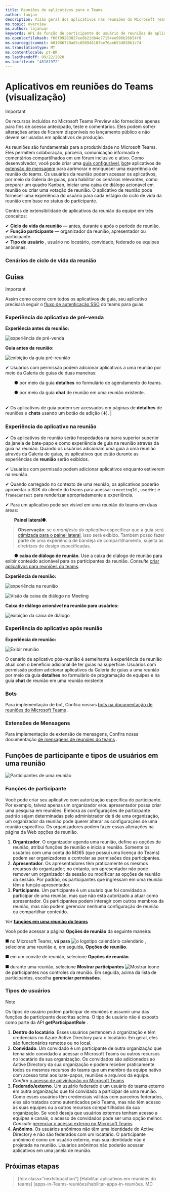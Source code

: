 ```yaml
---
title: Reuniões de aplicativos para o Teams
author: laujan
description: Visão geral dos aplicativos nas reuniões do Microsoft Teams com base no participante e na função de usuário
ms.topic: overview
ms.author: lajanuar
keywords: API de função de participante do usuário de reuniões de aplicativos do teams
ms.openlocfilehash: f60f09283827ee8b22db4e77154ee986b26b54f8
ms.sourcegitcommit: b01986739a05c65094618fbe76aeb53d038b1c74
ms.translationtype: MT
ms.contentlocale: pt-BR
ms.lasthandoff: 09/22/2020
ms.locfileid: "48181972"
---
```

# <a name="apps-in-teams-meetings-preview"></a>Aplicativos em reuniões do Teams (visualização)

>[!IMPORTANT]
> Os recursos incluídos no Microsoft Teams Preview são fornecidos apenas para fins de acesso antecipado, teste e comentários. Eles podem sofrer alterações antes de ficarem disponíveis no lançamento público e não devem ser usados em aplicativos de produção.

As reuniões são fundamentais para a produtividade no Microsoft Teams. Eles permitem colaboração, parceria, comunicação informada e comentários compartilhados em um fórum inclusivo e ativo. Como desenvolvedor, você pode criar uma [guia configurável](../tabs/what-are-tabs.md#how-do-tabs-work), [bot](../bots/what-are-bots.md)e aplicativos de [extensão de mensagem](../messaging-extensions/what-are-messaging-extensions.md) para aprimorar e enriquecer uma experiência de reunião do teams. Os usuários da reunião podem acessar os aplicativos, por meio da Galeria de guias, para habilitar os cenários relevantes, como preparar um quadro Kanban, iniciar uma caixa de diálogo acionável em reunião ou criar uma votação de reunião. O aplicativo de reunião pode fornecer uma experiência do usuário para cada estágio do ciclo de vida da reunião com base no status do participante.

Centros de extensibilidade de aplicativos da reunião da equipe em três conceitos:

✔ **Ciclo de vida da reunião** — antes, durante e após o período de reunião.  
✔ **Função participante** — organizador da reunião, apresentador ou participante.  
✔ **Tipo de usuário** , usuário no locatário, convidado, federado ou equipes anônimas.

<!-- markdownlint-disable MD001 -->
### <a name="meeting-lifecycle-scenarios"></a>Cenários de ciclo de vida da reunião

## <a name="tabs"></a>Guias

> [!IMPORTANT]
> Assim como ocorre com todos os aplicativos de guia, seu aplicativo precisará seguir o [fluxo de autenticação SSO](../tabs/how-to/authentication/auth-aad-sso.md) do teams para guias.

### <a name="pre-meeting-app-experience"></a>Experiência do aplicativo de pré-venda

**Experiência antes da reunião:**

![experiência de pré-venda](../assets/images/apps-in-meetings/PreMeeting.png)

**Guia antes da reunião:**

![exibição da guia pré-reunião](../assets/images/apps-in-meetings/PreMeetingTab.png)

✔ Usuários com permissão podem adicionar aplicativos a uma reunião por meio da Galeria de guias de duas maneiras:

&emsp;&emsp;&#9679; por meio da guia **detalhes** no formulário de agendamento do teams.

&emsp;&emsp;&#9679; por meio da guia **chat** de reunião em uma reunião existente.</br> </br>

✔ Os aplicativos de guia podem ser acessados em páginas de **detalhes** de reuniões e **chats** usando um botão de adição (➕). |

### <a name="in-meeting-app-experience"></a>Experiência do aplicativo na reunião

✔ Os aplicativos de reunião serão hospedados na barra superior superior da janela de bate-papo e como experiência de guia na reunião através da guia na reunião. Quando os usuários adicionam uma guia a uma reunião através da Galeria de guias, os aplicativos que estão durante as experiências de **reunião** serão exibidos.

✔ Usuários com permissão podem adicionar aplicativos enquanto estiverem na reunião.

✔ Quando carregado no contexto de uma reunião, os aplicativos poderão aproveitar o SDK do cliente do teams para acessar o `meetingId` , `userMri` e `frameContext` para renderizar apropriadamente a experiência.

✔ Para um aplicativo pode ser visível em uma reunião do teams em duas áreas:

&emsp;&emsp;**Painel lateral**&#9679;. </br>
> **Observação**: se o _manifesto do aplicativo_ especificar que a guia será [otimizada para o painel lateral](create-apps-for-teams-meetings.md#in-meeting), isso será exibido. Também posso fazer parte de uma experiência de bandeja de compartilhamento, sujeita às diretrizes de design especificadas.

&emsp;&emsp;&#9679; **caixa de diálogo de reunião**. Use a caixa de diálogo de reunião para exibir conteúdo acionável para os participantes da reunião. *Consulte* [criar aplicativos para reuniões do teams](create-apps-for-teams-meetings.md).

**Experiência de reunião:**

![experiência na reunião](../assets/images/apps-in-meetings/in-meeting-experience.png)

![Visão da caixa de diálogo no Meeting](../assets/images/apps-in-meetings/in-meeting-dialog.png)

**Caixa de diálogo acionável na reunião para usuários:**

![exibição da caixa de diálogo](../assets/images/apps-in-meetings/in-meeting-dialog-view.png)

### <a name="post-meeting-app-experience"></a>Experiência do aplicativo após reunião

**Experiência de reunião:**

![Exibir reunião](../assets/images/apps-in-meetings/PostMeeting.png)

O cenário de aplicativo pós-reunião é semelhante à experiência de reunião atual com o benefício adicional de ter guias na superfície. Usuários com permissão podem adicionar aplicativos da Galeria de guias a uma reunião por meio da guia **detalhes** no formulário de programação de equipes e na guia **chat** de reunião em uma reunião existente.

### <a name="bots"></a>Bots

Para implementação de bot, Confira nossos [bots na documentação de reuniões do Microsoft Teams](../bots/how-to/create-a-bot-for-teams.md#bots-in-teams-meetings) .

### <a name="messaging-extensions"></a>Extensões de Mensagens

Para implementação de extensão de mensagens, Confira nossa documentação [de mensagens de reuniões do teams](../messaging-extensions/how-to/create-messaging-extension.md#messaging-extensions-in-teams-meetings) .

## <a name="participant-roles-and-user-types-in-a-meeting"></a>Funções de participante e tipos de usuários em uma reunião

![Participantes de uma reunião](../assets/images/apps-in-meetings/participant-roles.png)

### <a name="participant-roles"></a>Funções de participante

Você pode criar seu aplicativo com autorização específica do participante. Por exemplo, talvez apenas um organizador e/ou apresentador possa criar uma pesquisa em reuniões. Embora as configurações de participante padrão sejam determinadas pelo administrador de ti de uma organização, um organizador da reunião pode querer alterar as configurações de uma reunião específica. Os organizadores podem fazer essas alterações na página da Web opções de reunião.

1. **Organizador**. O organizador agenda uma reunião, define as opções de reunião, atribui funções de reunião e inicia a reunião. Somente os usuários com uma conta do M365 (que possui uma licença do Teams) podem ser organizadores e controlar as permissões dos participantes.
1. **Apresentador**. Os apresentadores têm praticamente os mesmos recursos do organizador; no entanto, um apresentador não pode remover um organizador da sessão ou modificar as opções de reunião da sessão. Por padrão, os participantes que ingressam em uma reunião têm a função apresentador.
1. **Participante**. Um participante é um usuário que foi convidado a participar de uma reunião, mas que não está autorizado a atuar como apresentador. Os participantes podem interagir com outros membros da reunião, mas não podem gerenciar nenhuma configuração de reunião ou compartilhar conteúdo.

_Ver_ [ **funções em uma reunião do teams**](https://support.microsoft.com/office/roles-in-a-teams-meeting-c16fa7d0-1666-4dde-8686-0a0bfe16e019)

Você pode acessar a página  **Opções de reunião** da seguinte maneira:

&#11200; no Microsoft Teams, **vá para** ![ o logotipo calendário calendário ](../assets/images/apps-in-meetings/calendar-logo.png) , selecione uma reunião e, em seguida, **Opções de reunião**.

&#11200; em um convite de reunião, selecione **Opções de reunião**.

&#11200; durante uma reunião, selecione **Mostrar participantes** ![ Mostrar ícone ](../assets/images/apps-in-meetings/show-participants.png) de participantes nos controles da reunião. Em seguida, acima da lista de participantes, escolha **gerenciar permissões**.

### <a name="user-types"></a>Tipos de usuários

> [!NOTE]
> Os tipos de usuário podem participar de reuniões e assumir uma das funções de participante descritas acima. O tipo de usuário não é exposto como parte da API **getParticipantRole** .

1. **Dentro do locatário**. Esses usuários pertencem à organização e têm credenciais no Azure Active Directory para o locatário. Em geral, eles são funcionários remotos ou no local.
1. **Convidado**. Um convidado é um participante de outra organização que tenha sido convidado a acessar o Microsoft Teams ou outros recursos no locatário da sua organização. Os convidados são adicionados ao Active Directory da sua organização e podem receber praticamente todos os mesmos recursos do teams que um membro da equipe nativo com acesso total aos bate-papos, reuniões e arquivos da equipe. _Confira_ [o acesso de adivinhação no Microsoft Teams](/microsoftteams/guest-access)
1. **Federado/externo**. Um usuário federado é um usuário do teams externo em outra organização que foi convidado a participar de uma reunião. Como esses usuários têm credenciais válidas com parceiros federados, eles são tratados como autenticados pelo Teams, mas não têm acesso às suas equipes ou a outros recursos compartilhados da sua organização. Se você deseja que usuários externos tenham acesso a equipes e canais, o acesso de convidados pode ser uma opção melhor. _Consulte_ [gerenciar o acesso externo no Microsoft Teams](/microsoftteams/manage-external-access)
1. **Anônimo**. Os usuários anônimos não têm uma identidade do Active Directory e não são federados com um locatário. O participante anônimo é como um usuário externo, mas sua identidade não é projetada na reunião. Usuários anônimos não poderão acessar aplicativos em uma janela de reunião.

## <a name="next-steps"></a>Próximas etapas

> [!div class="nextstepaction"]
> [Habilitar aplicativos em reuniões do teams] (apps-in-Teams-reuniões/habilitar-apps-in-reuniões. MD
